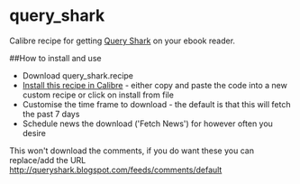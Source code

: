 # query_shark
Calibre recipe for getting [Query Shark](http://queryshark.blogspot.co.uk/) on your ebook reader.

##How to install and use

* Download query_shark.recipe
* [Install this recipe in Calibre](http://manual.calibre-ebook.com/news.html) - either copy and paste the code into a new custom recipe or click on install from file
* Customise the time frame to download - the default is that this will fetch the past 7 days
* Schedule news the download ('Fetch News') for however often you desire

This won't download the comments, if you do want these you can replace/add the URL http://queryshark.blogspot.com/feeds/comments/default

